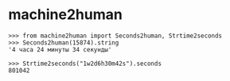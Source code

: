 # machine2human

`>>> from machine2human import Seconds2human, Strtime2seconds`\
`>>> Seconds2human(15874).string`\
`'4 часа 24 минуты 34 секунды'`


`>>> Strtime2seconds("1w2d6h30m42s").seconds`\
`801042`